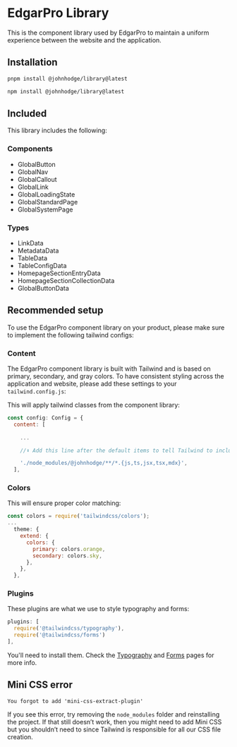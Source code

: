 # EdgarPro Library

This is the component library used by EdgarPro to maintain a uniform experience between the website and the application.

## Installation

```zsh
pnpm install @johnhodge/library@latest
```

```zsh
npm install @johnhodge/library@latest
```

## Included

This library includes  the following:

### Components
- GlobalButton
- GlobalNav
- GlobalCallout
- GlobalLink
- GlobalLoadingState
- GlobalStandardPage
- GlobalSystemPage

### Types
- LinkData
- MetadataData
- TableData
- TableConfigData
- HomepageSectionEntryData
- HomepageSectionCollectionData
- GlobalButtonData

## Recommended setup

To use the EdgarPro component library on your product, please make sure to implement the following tailwind configs:

### Content

The EdgarPro component library is built with Tailwind and is based on primary, secondary, and gray colors. To have consistent styling across the application and website, please add these settings to your `tailwind.config.js`:

This will apply tailwind classes from the component library:

```javascript
const config: Config = {
  content: [
    
    ...

    //⬇ Add this line after the default items to tell Tailwind to include classes used in this library ⬇ 

    './node_modules/@johnhodge/**/*.{js,ts,jsx,tsx,mdx}',
  ],
```

### Colors

This will ensure proper color matching:

```javascript
const colors = require('tailwindcss/colors');
...
  theme: {
    extend: {
      colors: {
        primary: colors.orange,
        secondary: colors.sky,
      },
    },
  },
```
### Plugins

These plugins are what we use to style typography and forms:

```javascript
plugins: [
  require('@tailwindcss/typography'), 
  require('@tailwindcss/forms')
],
```

You'll need to install them. Check the [Typography](https://tailwindcss.com/docs/typography-plugin) and [Forms](https://github.com/tailwindlabs/tailwindcss-forms) pages for more info.

## Mini CSS error
```
You forgot to add 'mini-css-extract-plugin'
``` 
If you see this error, try removing the `node_modules` folder and reinstalling the project. If that still doesn’t work, then you might need to add Mini CSS but you shouldn’t need to since Tailwind is responsible for all our CSS file creation.
